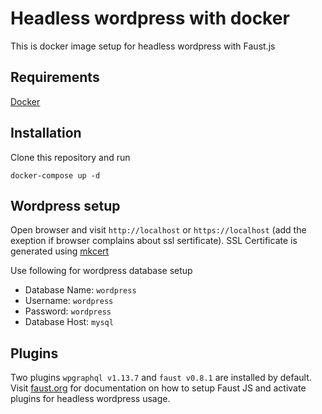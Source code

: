 # Headless wordpress with docker

This is docker image setup for headless wordpress with Faust.js

## Requirements

[Docker](https://www.docker.com/)


## Installation

Clone this repository and run

```
docker-compose up -d
```

## Wordpress setup

Open browser and visit `http://localhost` or `https://localhost` (add the exeption if browser complains about ssl sertificate). SSL Certificate is generated using [mkcert](https://github.com/FiloSottile/mkcert)

Use following for wordpress database setup

- Database Name: `wordpress`
- Username: `wordpress`
- Password: `wordpress`
- Database Host: `mysql`

## Plugins

Two plugins `wpgraphql v1.13.7` and `faust v0.8.1` are installed by default. Visit [faust.org](https://faustjs.org/docs/getting-started) for documentation on how to setup Faust JS and activate plugins for headless wordpress usage.
